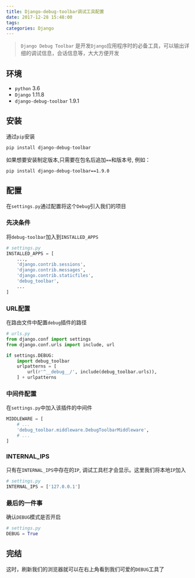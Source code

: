 ```yaml
---
title: Django-debug-toolbar调试工具配置
date: 2017-12-28 15:48:00
tags:
categories: Django
---
```


> `Django Debug Toolbar` 是开发`Django`应用程序时的必备工具，可以输出详细的调试信息，会话信息等，大大方便开发

## 环境

- `python` 3.6
- `Django` 1.11.8
- `django-debug-toolbar` 1.9.1

## 安装

通过`pip`安装

```bash
pip install django-debug-toolbar
```

如果想要安装制定版本,只需要在包名后追加`==`和版本号, 例如：

```
pip install django-debug-toolbar==1.9.0
```

## 配置

在`settings.py`通过配置将这个`Debug`引入我们的项目

### 先决条件  

将`debug-toolbar`加入到`INSTALLED_APPS`

```python
# settings.py
INSTALLED_APPS = [
    ...,
    'django.contrib.sessions',
    'django.contrib.messages',
    'django.contrib.staticfiles',
    'debug_toolbar',
    ...
]
```
###  URL配置

在路由文件中配置`debug`插件的路径

```python
# urls.py
from django.conf import settings
from django.conf.urls import include, url

if settings.DEBUG:
    import debug_toolbar
    urlpatterns = [
        url(r'^__debug__/', include(debug_toolbar.urls)),
    ] + urlpatterns
```

### 中间件配置

在`settings.py`中加入该插件的中间件

```python
MIDDLEWARE = [
    # ...
    'debug_toolbar.middleware.DebugToolbarMiddleware',
    # ...
]
```

### INTERNAL_IPS

只有在`INTERNAL_IPS`中存在的`IP`, 调试工具栏才会显示。这里我们将本地`IP`加入

```python
# settings.py
INTERNAL_IPS = ['127.0.0.1']
```

### 最后的一件事

确认`DEBUG`模式是否开启

```python
# settings.py
DEBUG = True
```

## 完结 

这时，刷新我们的浏览器就可以在右上角看到我们可爱的`DEBUG`工具了
